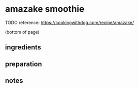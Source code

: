 # amazake smoothie

TODO reference: https://cookingwithdog.com/recipe/amazake/

(bottom of page)

## ingredients


## preparation


## notes

